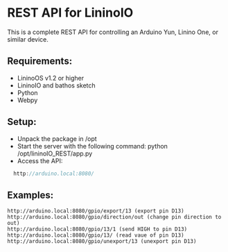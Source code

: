 REST API for LininoIO
====
This is a complete REST API for controlling an Arduino Yun, Linino One, or similar device.

Requirements:
--
- LininoOS v1.2 or higher
- LininoIO and bathos sketch
- Python
- Webpy

Setup:
--
- Unpack the package in /opt
- Start the server with the following command:
  python /opt/lininoIO_REST/app.py
- Access the API:
```c
  http://arduino.local:8080/
```
Examples:
--
```
http://arduino.local:8080/gpio/export/13 (export pin D13)
http://arduino.local:8080/gpio/direction/out (change pin direction to out)
http://arduino.local:8080/gpio/13/1 (send HIGH to pin D13)
http://arduino.local:8080/gpio/13/ (read vaue of pin D13)
http://arduino.local:8080/gpio/unexport/13 (unexport pin D13)
```
